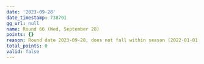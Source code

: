 ```yaml
---
date: '2023-09-28'
date_timestamp: 738791
gg_url: null
name: Round 66 (Wed, September 28)
points: {}
reason: Round date 2023-09-28, does not fall within season (2022-01-01 to 2022-12-30)
total_points: 0
valid: false
---
```

